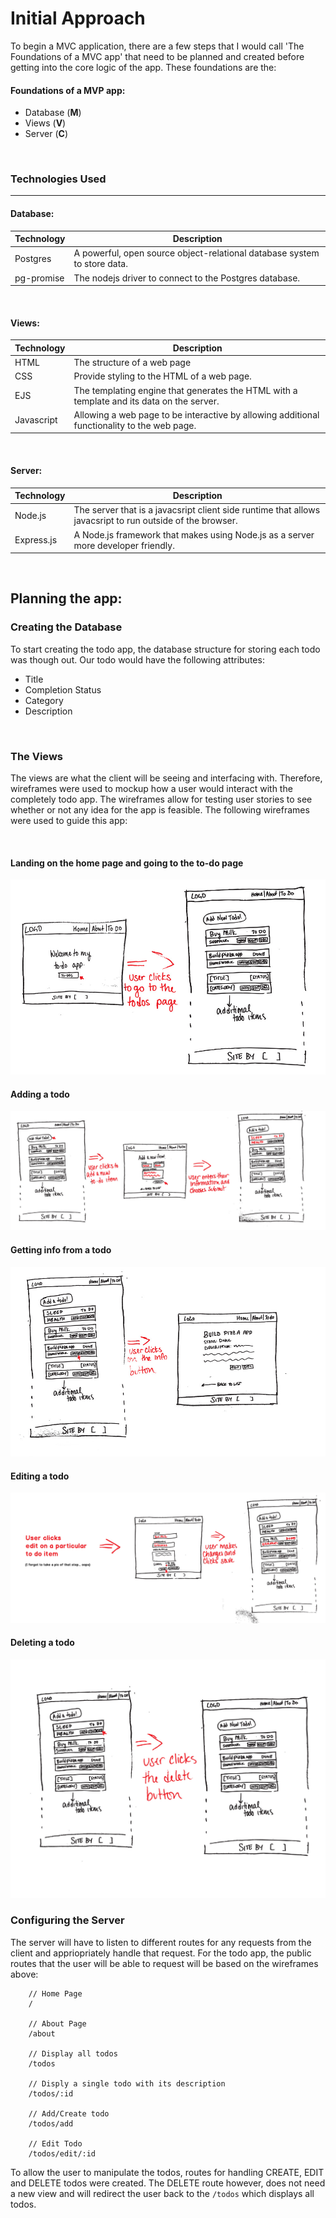 # Initial Approach

To begin a MVC application, there are a few steps that I would call 'The Foundations of a MVC app' that need to be planned and created before getting into the core logic of the app. These foundations are the: 

#### Foundations of a MVP app:
- Database (**M**)
- Views (**V**)
- Server (**C**)


<br>


### Technologies Used
---
#### Database:
Technology | Description
--- | ---
Postgres |  A powerful, open source object-relational database system to store data.
pg-promise | The nodejs driver to connect to the Postgres database.


<br>


#### Views:
Technology | Description
--- | ---
HTML | The structure of a web page
CSS | Provide styling to the HTML of a web page.
EJS | The templating engine that generates the HTML with a template and its data on the server.
Javascript | Allowing a web page to be interactive by allowing additional functionality to the web page.


<br>


#### Server:
Technology | Description
--- | ---
Node.js | The server that is a javacsript client side runtime that allows javacsript to run outside of the browser.
Express.js | A Node.js framework that makes using Node.js as a server more developer friendly.


<br>


## Planning the app:

### Creating the Database

To start creating the todo app, the database structure for storing each todo was though out. Our todo would have the following attributes:

- Title
- Completion Status
- Category
- Description
<br>

### The Views

The views are what the client will be seeing and interfacing with. Therefore, wireframes were used to mockup how a user would interact with the completely todo app. The wireframes allow for testing user stories to see whether or not any idea for the app is feasible. The following wireframes were used to guide this app:


<br>


#### Landing on the home page and going to the to-do page

![home-todo](./assets/home-todo.jpg)

#### Adding a todo

![add-todo](./assets/add-todo.jpg)

#### Getting info from a todo

![info-todo](./assets/info-todo.jpg)

#### Editing a todo

![todo-edit](./assets/todo-edit.jpg)

#### Deleting a todo

![todo-delte](./assets/todo-delete.jpg)
<br>

### Configuring the Server

The server will have to listen to different routes for any requests from the client and appriopriately handle that request. For the todo app, the public routes that the user will be able to request will be based on the wireframes above:

```node
    // Home Page
    /
    
    // About Page
    /about
    
    // Display all todos
    /todos
    
    // Disply a single todo with its description
    /todos/:id
    
    // Add/Create todo
    /todos/add
    
    // Edit Todo
    /todos/edit/:id
```
To allow the user to manipulate the todos, routes for handling CREATE, EDIT and DELETE todos were created. The DELETE route however, does not need a new view and will redirect the user back to the `/todos` which displays all todos.
